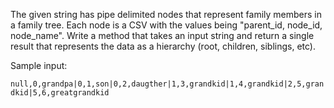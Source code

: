 The given string has pipe delimited nodes that represent family members in a family tree. Each node is a CSV with the values being "parent_id, node_id, node_name".  Write a method that takes an input string and return a single result that represents the data as a hierarchy (root, children, siblings, etc).

Sample input: 

``null,0,grandpa|0,1,son|0,2,daugther|1,3,grandkid|1,4,grandkid|2,5,grandkid|5,6,greatgrandkid``